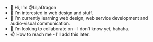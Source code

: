 - 👋 Hi, I’m @LiljaDragon
- 👀 I’m interested in web design and stuff.
- 🌱 I’m currently learning web design, web service development and audio-visual communication.
- 💞️ I’m looking to collaborate on - I don't know yet, hahaha.
- 📫 How to reach me - I'll add this later.

<!---
LiljaDragon/LiljaDragon is a ✨ special ✨ repository because its `README.md` (this file) appears on your GitHub profile.
You can click the Preview link to take a look at your changes.
--->
